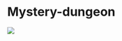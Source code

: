 # Mystery-dungeon
![](https://thumbs.gfycat.com/WellwornMemorableGentoopenguin-size_restricted.gif)
